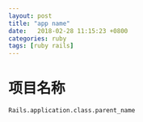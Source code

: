 ```yaml
---
layout: post
title: "app name"
date:   2018-02-28 11:15:23 +0800
categories: ruby
tags: [ruby rails]
---
```


# 项目名称
	Rails.application.class.parent_name
